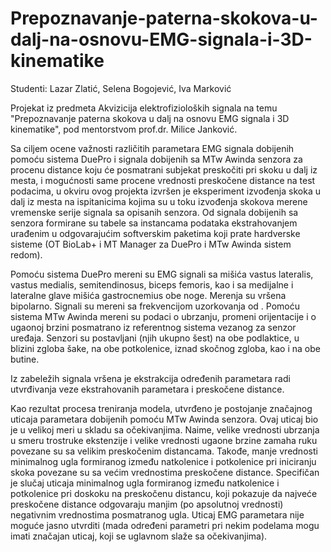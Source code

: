 # Prepoznavanje-paterna-skokova-u-dalj-na-osnovu-EMG-signala-i-3D-kinematike

Studenti: Lazar Zlatić, Selena Bogojević, Iva Marković

Projekat iz predmeta Akvizicija elektrofizioloških signala na temu "Prepoznavanje paterna skokova u dalj na osnovu EMG signala i 3D  kinematike", 
pod mentorstvom prof.dr. Milice Janković. 

Sa ciljem ocene važnosti različitih parametara EMG signala dobijenih pomoću sistema
DuePro i signala dobijenih sa MTw Awinda senzora za procenu distance koju će posmatrani
subjekat preskočiti pri skoku u dalj iz mesta, i mogućnosti same procene vrednosti
preskočene distance na test podacima, u okviru ovog projekta izvršen je eksperiment
izvođenja skoka u dalj iz mesta na ispitanicima kojima su u toku izvođenja skokova merene
vremenske serije signala sa opisanih senzora. Od signala dobijenih sa senzora formirane su
tabele sa instancama podataka ekstrahovanjem urađenim u odgovarajućim softverskim
paketima koji prate hardverske sisteme (OT BioLab+ i MT Manager za DuePro i MTw Awinda
sistem redom).

Pomoću sistema DuePro mereni su EMG signali sa mišića vastus lateralis, vastus medialis,
semitendinosus, biceps femoris, kao i sa medijalne i lateralne glave mišića gastrocnemius obe
noge. Merenja su vršena bipolarno. Signali su mereni sa frekvencijom uzorkovanja od .
Pomoću sistema MTw Awinda mereni su podaci o ubrzanju, promeni orijentacije i o
ugaonoj brzini posmatrano iz referentnog sistema vezanog za senzor uređaja. Senzori su
postavljani (njih ukupno šest) na obe podlaktice, u blizini zgloba šake, na obe potkolenice,
iznad skočnog zgloba, kao i na obe butine.

Iz zabeležih signala vršena je ekstrakcija određenih parametara radi utvrđivanja veze
ekstrahovanih parametara i preskočene distance.

Kao rezultat procesa treniranja modela, utvrđeno je postojanje značajnog uticaja
parametara dobijenih pomoću MTw Awinda senzora. Ovaj uticaj bio je u velikoj meri u
skladu sa očekivanjima. Naime, velike vrednosti ubrzanja u smeru trostruke ekstenzije i
velike vrednosti ugaone brzine zamaha ruku povezane su sa velikim preskočenim
distancama. Takođe, manje vrednosti minimalnog ugla formiranog između natkolenice i
potkolenice pri iniciranju skoka povezane su sa većim vrednostima preskočene distance.
Specifičan je slučaj uticaja minimalnog ugla formiranog između natkolenice i potkolenice pri
doskoku na preskočenu distancu, koji pokazuje da najveće preskočene distance odgovaraju
manjim (po apsolutnoj vrednosti) negativnim vrednostima posmatranog ugla.
Uticaj EMG parametara nije moguće jasno utvrditi (mada određeni parametri pri nekim
podelama mogu imati značajan uticaj, koji se uglavnom slaže sa očekivanjima).
